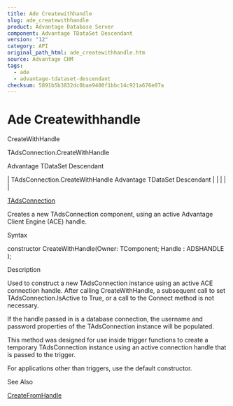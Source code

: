 ```yaml
---
title: Ade Createwithhandle
slug: ade_createwithhandle
product: Advantage Database Server
component: Advantage TDataSet Descendant
version: "12"
category: API
original_path_html: ade_createwithhandle.htm
source: Advantage CHM
tags:
  - ade
  - advantage-tdataset-descendant
checksum: 5891b5b3832dc0bae9400f1bbc14c921a676e07a
---
```


# Ade Createwithhandle

CreateWithHandle

TAdsConnection.CreateWithHandle

Advantage TDataSet Descendant

| TAdsConnection.CreateWithHandle  Advantage TDataSet Descendant |  |  |  |  |

[TAdsConnection](ade_tadsconnection_7.md)

Creates a new TAdsConnection component, using an active Advantage Client Engine (ACE) handle.

Syntax

constructor CreateWithHandle(Owner: TComponent; Handle : ADSHANDLE );

Description

Used to construct a new TAdsConnection instance using an active ACE connection handle. After calling CreateWithHandle, a subsequent call to set TAdsConnection.IsActive to True, or a call to the Connect method is not necessary.

If the handle passed in is a database connection, the username and password properties of the TAdsConnection instance will be populated.

This method was designed for use inside trigger functions to create a temporary TAdsConnection instance using an active connection handle that is passed to the trigger.

For applications other than triggers, use the default constructor.

See Also

[CreateFromHandle](ade_createfromhandle.md)
